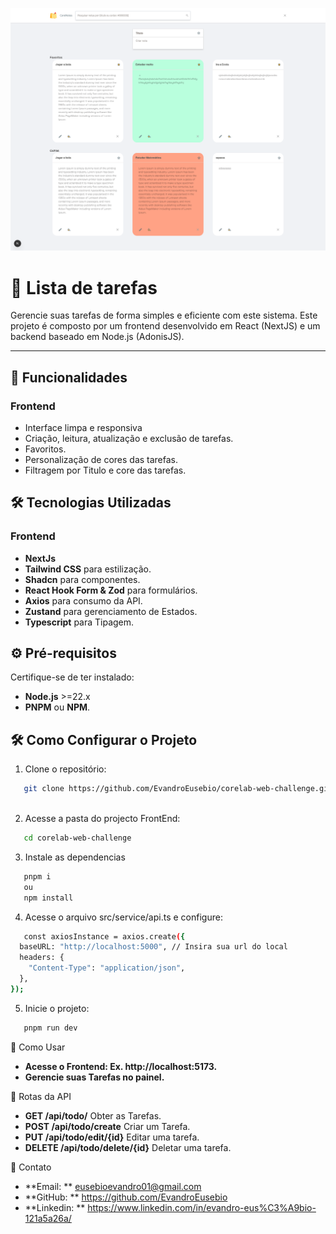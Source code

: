 ![Interface do Sistema](./Screen.png)

# 📌 Lista de tarefas

Gerencie suas tarefas de forma simples e eficiente com este sistema. Este projeto é composto por um frontend desenvolvido em React (NextJS) e um backend baseado em Node.js (AdonisJS).

---

## 🚀 **Funcionalidades**

### **Frontend**

- Interface limpa e responsiva
- Criação, leitura, atualização e exclusão de tarefas.
- Favoritos.
- Personalização de cores das tarefas.
- Filtragem por Titulo e core das tarefas.


## 🛠️ **Tecnologias Utilizadas**

### **Frontend**

- **NextJs**
- **Tailwind CSS** para estilização.
- **Shadcn** para componentes.
- **React Hook Form & Zod** para formulários.
- **Axios** para consumo da API.
- **Zustand** para gerenciamento de Estados.
- **Typescript** para Tipagem.


## ⚙️ **Pré-requisitos**

Certifique-se de ter instalado:

- **Node.js** >=22.x
- **PNPM** ou **NPM**.

## 🛠️ **Como Configurar o Projeto**

1. Clone o repositório:

```bash
   git clone https://github.com/EvandroEusebio/corelab-web-challenge.git
   
```

2. Acesse a pasta do projecto FrontEnd:

```bash
   cd corelab-web-challenge
```

3. Instale as dependencias

```bash
   pnpm i
   ou
   npm install
```

4. Acesse o arquivo src/service/api.ts e configure:

```bash
   const axiosInstance = axios.create({
  baseURL: "http://localhost:5000", // Insira sua url do local
  headers: {
    "Content-Type": "application/json",
  },
});
```

5. Inicie o projeto:

```bash
   pnpm run dev
```

🧪 Como Usar

- **Acesse o Frontend: Ex. http://localhost:5173.**
- **Gerencie suas Tarefas no painel.**

📖 Rotas da API

- **GET /api/todo/** Obter as Tarefas.
- **POST /api/todo/create** Criar um Tarefa.
- **PUT /api/todo/edit/{id}** Editar uma tarefa.
- **DELETE /api/todo/delete/{id}** Deletar uma tarefa.


📧 Contato

- **Email: ** eusebioevandro01@gmail.com
- **GitHub: ** https://github.com/EvandroEusebio
- **Linkedin: ** https://www.linkedin.com/in/evandro-eus%C3%A9bio-121a5a26a/
